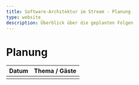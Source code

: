 ```yaml
---
title: Software-Architektur im Stream - Planung
type: website
description: Überblick über die geplanten Folgen
---
```


# Planung

|                Datum | Thema / Gäste                                                                                           |
|---------------------:|:--------------------------------------------------------------------------------------------------------|
|                      |                                                                                                         |

